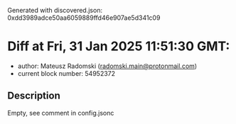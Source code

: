 Generated with discovered.json: 0xdd3989adce50aa6059889ffd46e907ae5d341c09

# Diff at Fri, 31 Jan 2025 11:51:30 GMT:

- author: Mateusz Radomski (<radomski.main@protonmail.com>)
- current block number: 54952372

## Description

Empty, see comment in config.jsonc
